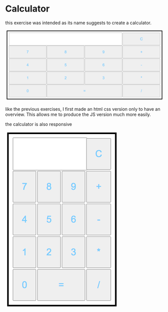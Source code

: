 # Calculator

this exercise was intended as its name suggests
to create a calculator.

<img src="calculatrice.png">

like the previous exercises, I first made an html css version only to have an overview. This allows me to produce the JS version much more easily.

the calculator is also responsive

<img src="calculatrice responsive.png">